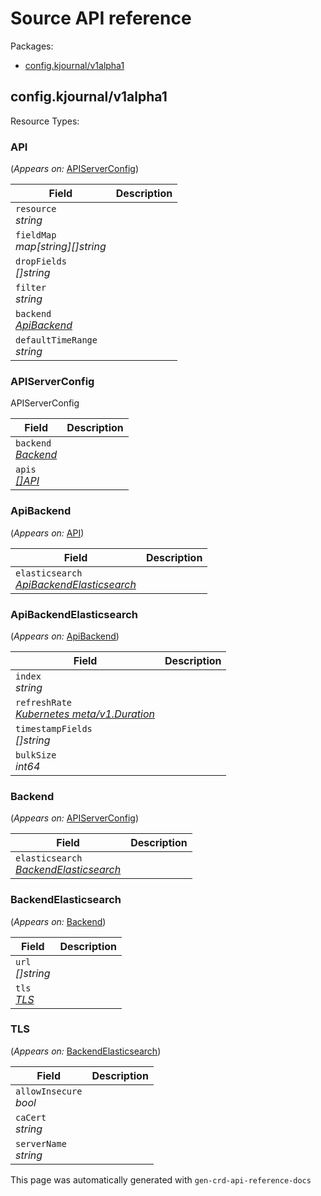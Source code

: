<h1>Source API reference</h1>
<p>Packages:</p>
<ul class="simple">
<li>
<a href="#config.kjournal%2fv1alpha1">config.kjournal/v1alpha1</a>
</li>
</ul>
<h2 id="config.kjournal/v1alpha1">config.kjournal/v1alpha1</h2>
Resource Types:
<ul class="simple"></ul>
<h3 id="config.kjournal/v1alpha1.API">API
</h3>
<p>
(<em>Appears on:</em>
<a href="#config.kjournal/v1alpha1.APIServerConfig">APIServerConfig</a>)
</p>
<div class="md-typeset__scrollwrap">
<div class="md-typeset__table">
<table>
<thead>
<tr>
<th>Field</th>
<th>Description</th>
</tr>
</thead>
<tbody>
<tr>
<td>
<code>resource</code><br>
<em>
string
</em>
</td>
<td>
</td>
</tr>
<tr>
<td>
<code>fieldMap</code><br>
<em>
map[string][]string
</em>
</td>
<td>
</td>
</tr>
<tr>
<td>
<code>dropFields</code><br>
<em>
[]string
</em>
</td>
<td>
</td>
</tr>
<tr>
<td>
<code>filter</code><br>
<em>
string
</em>
</td>
<td>
</td>
</tr>
<tr>
<td>
<code>backend</code><br>
<em>
<a href="#config.kjournal/v1alpha1.ApiBackend">
ApiBackend
</a>
</em>
</td>
<td>
</td>
</tr>
<tr>
<td>
<code>defaultTimeRange</code><br>
<em>
string
</em>
</td>
<td>
</td>
</tr>
</tbody>
</table>
</div>
</div>
<h3 id="config.kjournal/v1alpha1.APIServerConfig">APIServerConfig
</h3>
<p>APIServerConfig</p>
<div class="md-typeset__scrollwrap">
<div class="md-typeset__table">
<table>
<thead>
<tr>
<th>Field</th>
<th>Description</th>
</tr>
</thead>
<tbody>
<tr>
<td>
<code>backend</code><br>
<em>
<a href="#config.kjournal/v1alpha1.Backend">
Backend
</a>
</em>
</td>
<td>
</td>
</tr>
<tr>
<td>
<code>apis</code><br>
<em>
<a href="#config.kjournal/v1alpha1.API">
[]API
</a>
</em>
</td>
<td>
</td>
</tr>
</tbody>
</table>
</div>
</div>
<h3 id="config.kjournal/v1alpha1.ApiBackend">ApiBackend
</h3>
<p>
(<em>Appears on:</em>
<a href="#config.kjournal/v1alpha1.API">API</a>)
</p>
<div class="md-typeset__scrollwrap">
<div class="md-typeset__table">
<table>
<thead>
<tr>
<th>Field</th>
<th>Description</th>
</tr>
</thead>
<tbody>
<tr>
<td>
<code>elasticsearch</code><br>
<em>
<a href="#config.kjournal/v1alpha1.ApiBackendElasticsearch">
ApiBackendElasticsearch
</a>
</em>
</td>
<td>
</td>
</tr>
</tbody>
</table>
</div>
</div>
<h3 id="config.kjournal/v1alpha1.ApiBackendElasticsearch">ApiBackendElasticsearch
</h3>
<p>
(<em>Appears on:</em>
<a href="#config.kjournal/v1alpha1.ApiBackend">ApiBackend</a>)
</p>
<div class="md-typeset__scrollwrap">
<div class="md-typeset__table">
<table>
<thead>
<tr>
<th>Field</th>
<th>Description</th>
</tr>
</thead>
<tbody>
<tr>
<td>
<code>index</code><br>
<em>
string
</em>
</td>
<td>
</td>
</tr>
<tr>
<td>
<code>refreshRate</code><br>
<em>
<a href="https://godoc.org/k8s.io/apimachinery/pkg/apis/meta/v1#Duration">
Kubernetes meta/v1.Duration
</a>
</em>
</td>
<td>
</td>
</tr>
<tr>
<td>
<code>timestampFields</code><br>
<em>
[]string
</em>
</td>
<td>
</td>
</tr>
<tr>
<td>
<code>bulkSize</code><br>
<em>
int64
</em>
</td>
<td>
</td>
</tr>
</tbody>
</table>
</div>
</div>
<h3 id="config.kjournal/v1alpha1.Backend">Backend
</h3>
<p>
(<em>Appears on:</em>
<a href="#config.kjournal/v1alpha1.APIServerConfig">APIServerConfig</a>)
</p>
<div class="md-typeset__scrollwrap">
<div class="md-typeset__table">
<table>
<thead>
<tr>
<th>Field</th>
<th>Description</th>
</tr>
</thead>
<tbody>
<tr>
<td>
<code>elasticsearch</code><br>
<em>
<a href="#config.kjournal/v1alpha1.BackendElasticsearch">
BackendElasticsearch
</a>
</em>
</td>
<td>
</td>
</tr>
</tbody>
</table>
</div>
</div>
<h3 id="config.kjournal/v1alpha1.BackendElasticsearch">BackendElasticsearch
</h3>
<p>
(<em>Appears on:</em>
<a href="#config.kjournal/v1alpha1.Backend">Backend</a>)
</p>
<div class="md-typeset__scrollwrap">
<div class="md-typeset__table">
<table>
<thead>
<tr>
<th>Field</th>
<th>Description</th>
</tr>
</thead>
<tbody>
<tr>
<td>
<code>url</code><br>
<em>
[]string
</em>
</td>
<td>
</td>
</tr>
<tr>
<td>
<code>tls</code><br>
<em>
<a href="#config.kjournal/v1alpha1.TLS">
TLS
</a>
</em>
</td>
<td>
</td>
</tr>
</tbody>
</table>
</div>
</div>
<h3 id="config.kjournal/v1alpha1.TLS">TLS
</h3>
<p>
(<em>Appears on:</em>
<a href="#config.kjournal/v1alpha1.BackendElasticsearch">BackendElasticsearch</a>)
</p>
<div class="md-typeset__scrollwrap">
<div class="md-typeset__table">
<table>
<thead>
<tr>
<th>Field</th>
<th>Description</th>
</tr>
</thead>
<tbody>
<tr>
<td>
<code>allowInsecure</code><br>
<em>
bool
</em>
</td>
<td>
</td>
</tr>
<tr>
<td>
<code>caCert</code><br>
<em>
string
</em>
</td>
<td>
</td>
</tr>
<tr>
<td>
<code>serverName</code><br>
<em>
string
</em>
</td>
<td>
</td>
</tr>
</tbody>
</table>
</div>
</div>
<div class="admonition note">
<p class="last">This page was automatically generated with <code>gen-crd-api-reference-docs</code></p>
</div>
